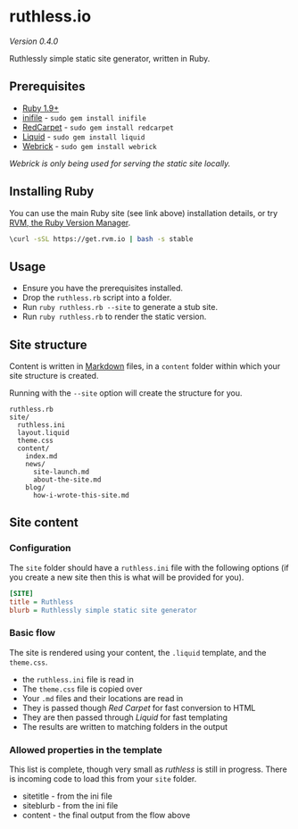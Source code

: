 # ruthless.io

*Version 0.4.0*

Ruthlessly simple static site generator, written in Ruby.

## Prerequisites

* [Ruby 1.9+](https://www.ruby-lang.org)
* [inifile](https://github.com/twp/inifile) - ```sudo gem install inifile```
* [RedCarpet](https://github.com/vmg/redcarpet) - ```sudo gem install redcarpet```
* [Liquid](https://shopify.github.io/liquid/) - ```sudo gem install liquid```
* [Webrick](https://github.com/ruby/webrick) - ```sudo gem install webrick```

*Webrick is only being used for serving the static site locally.*

## Installing Ruby

You can use the main Ruby site (see link above) installation details, or try [RVM, the Ruby Version Manager](https://rvm.io).

``` sh
\curl -sSL https://get.rvm.io | bash -s stable
```

## Usage

* Ensure you have the prerequisites installed.
* Drop the ```ruthless.rb``` script into a folder.
* Run ```ruby ruthless.rb --site``` to generate a stub site.
* Run ```ruby ruthless.rb``` to render the static version.

## Site structure

Content is written in [Markdown](https://daringfireball.net/projects/markdown/) files, in a ```content``` folder within which your site structure is created.

Running with the ```--site``` option will create the structure for you.

```
ruthless.rb
site/
  ruthless.ini
  layout.liquid
  theme.css
  content/
    index.md
    news/
      site-launch.md
      about-the-site.md
    blog/
      how-i-wrote-this-site.md
```

## Site content

### Configuration

The ```site``` folder should have a ```ruthless.ini``` file with the following options (if you create a new site then this is what will be provided for you).

``` ini
[SITE]
title = Ruthless
blurb = Ruthlessly simple static site generator
```

### Basic flow

The site is rendered using your content, the ```.liquid``` template, and the ```theme.css```.

* the ```ruthless.ini``` file is read in
* The ```theme.css``` file is copied over
* Your ```.md``` files and their locations are read in
* They is passed though *Red Carpet* for fast conversion to HTML
* They are then passed through *Liquid* for fast templating
* The results are written to matching folders in the output

### Allowed properties in the template

This list is complete, though very small as *ruthless* is still in progress.
There is incoming code to load this from your ```site``` folder.

* sitetitle - from the ini file
* siteblurb - from the ini file
* content - the final output from the flow above

